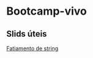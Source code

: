 # Bootcamp-vivo
## Slids úteis

[Fatiamento de string](https://github.com/MOISES-DARLAN/Bootcamp-vivo/blob/c9ea8b52776aa29219b1adf91dd165ff53a27e43/18%20-%20%5BDio%5D%20String%20e%20fatiamento.pptx)
